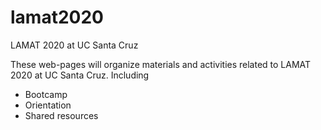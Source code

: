 # lamat2020
LAMAT 2020 at UC Santa Cruz

These web-pages will organize materials and activities related
to LAMAT 2020 at UC Santa Cruz.  Including

- Bootcamp
- Orientation
- Shared resources
